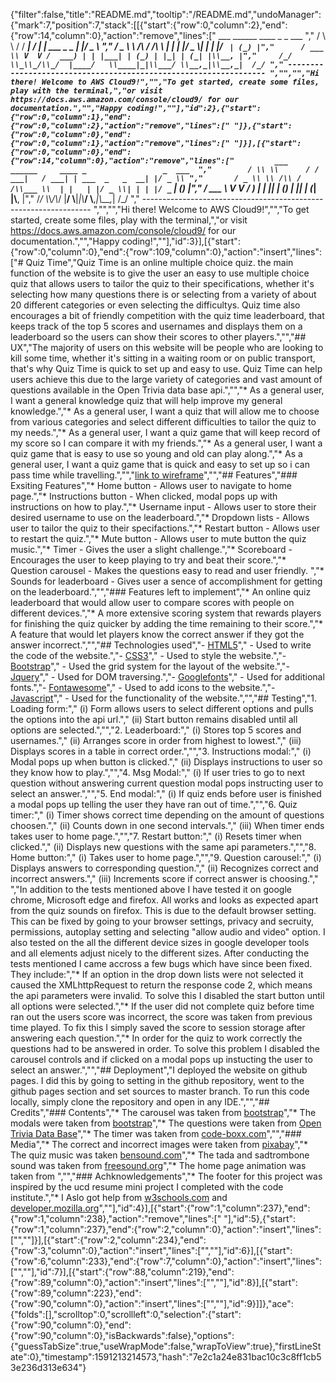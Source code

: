 {"filter":false,"title":"README.md","tooltip":"/README.md","undoManager":{"mark":7,"position":7,"stack":[[{"start":{"row":0,"column":2},"end":{"row":14,"column":0},"action":"remove","lines":["       ___        ______     ____ _                 _  ___  ","        / \\ \\      / / ___|   / ___| | ___  _   _  __| |/ _ \\ ","       / _ \\ \\ /\\ / /\\___ \\  | |   | |/ _ \\| | | |/ _` | (_) |","      / ___ \\ V  V /  ___) | | |___| | (_) | |_| | (_| |\\__, |","     /_/   \\_\\_/\\_/  |____/   \\____|_|\\___/ \\__,_|\\__,_|  /_/ "," ----------------------------------------------------------------- ","","","Hi there! Welcome to AWS Cloud9!","","To get started, create some files, play with the terminal,","or visit https://docs.aws.amazon.com/console/cloud9/ for our documentation.","","Happy coding!",""],"id":2},{"start":{"row":0,"column":1},"end":{"row":0,"column":2},"action":"remove","lines":[" "]},{"start":{"row":0,"column":0},"end":{"row":0,"column":1},"action":"remove","lines":[" "]}],[{"start":{"row":0,"column":0},"end":{"row":14,"column":0},"action":"remove","lines":["         ___        ______     ____ _                 _  ___  ","        / \\ \\      / / ___|   / ___| | ___  _   _  __| |/ _ \\ ","       / _ \\ \\ /\\ / /\\___ \\  | |   | |/ _ \\| | | |/ _` | (_) |","      / ___ \\ V  V /  ___) | | |___| | (_) | |_| | (_| |\\__, |","     /_/   \\_\\_/\\_/  |____/   \\____|_|\\___/ \\__,_|\\__,_|  /_/ "," ----------------------------------------------------------------- ","","","Hi there! Welcome to AWS Cloud9!","","To get started, create some files, play with the terminal,","or visit https://docs.aws.amazon.com/console/cloud9/ for our documentation.","","Happy coding!",""],"id":3}],[{"start":{"row":0,"column":0},"end":{"row":109,"column":0},"action":"insert","lines":["# Quiz Time","Quiz Time is an online multiple choice quiz. the main function of the website is to give the user an easy to use multiple choice quiz that allows users to tailor the quiz to their specifications, whether it's selecting how many questions there is or selecting from a variety of about 20 different categories or even selecting the difficultys. Quiz time also encourages a bit of friendly competition with the quiz time leaderboard, that keeps track of the top 5 scores and usernames and displays them on a leaderboard so the users can show their scores to other players.","","## UX","The majority of users on this website will be people who are looking to kill some time, whether it's sitting in a waiting room or on public transport, that's why Quiz Time is quick to set up and easy to use. Quiz Time can help users achieve this due to the large variety of categories and vast amount of questions available in the Open Trivia data base api.","","* As a general user, I want a general knowledge quiz that will help improve my general knowledge.","* As a general user, I want a quiz that will allow me to choose from various categories and select different difficulties to tailor the quiz to my needs.","* As a general user, I want a quiz game that will keep record of my score so I can compare it with my friends.","* As a general user, I want a quiz game that is easy to use so young and old can play along.","* As a general user, I want a quiz game that is quick and easy to set up so i can pass time while travelling.","","[link to wireframe](https://whimsical.com/Tw4xpwhN6GWxym6zAAX4Ts)","","## Features","### Exsiting Features","* Home button - Allows user to navigate to home page.","* Instructions button - When clicked, modal pops up with instructions on how to play.","* Username input - Allows user to store their desired username to use on the leaderboard.","* Dropdown lists - Allows user to tailor the quiz to their specifactions.","* Restart button - Allows user to restart the quiz.","* Mute button - Allows user to mute button the quiz music.","* Timer - Gives the user a slight challenge.","* Scoreboard - Encourages the user to keep playing to try and beat their score.","* Question carousel - Makes the questions easy to read and user friendly. ","* Sounds for leaderboard - Gives user a sence of accomplishment for getting on the leaderboard.","","### Features left to implement","* An online quiz leaderboard that would allow user to compare scores with people on different devices.","* A more extensive scoring system that rewards players for finishing the quiz quicker by adding the time remaining to their score.","* A feature that would let players know the correct answer if they got the answer incorrect.","","## Technologies used","- [HTML5](https://www.html5tutorial.info/)","    - Used to write the code of the website.","- [CSS3](http://www.css3.info/)","    - Used to style the website.","- [Bootstrap](https://getbootstrap.com/)","    - Used the grid system for the layout of the website.","- [Jquery](https://jquery.com/)","    - Used for DOM traversing.","- [Googlefonts](https://fonts.google.com/)","    - Used for additional fonts.","- [Fontawesome](https://fontawesome.com/)","    - Used to add icons to the website.","- [Javascript](https://www.javascript.com/)","    - Used for the functionality of the website.","","## Testing","1. Loading form:","    (i) Form allows users to select different options and pulls the options into the api url.","    (ii) Start button remains disabled until all options are selected.","","2. Leaderboard:","    (i) Stores top 5 scores and usernames.","    (ii) Arranges score in order from highest to lowest.","    (iii) Displays scores in a table in correct order.","","3. Instructions modal:","    (i) Modal pops up when button is clicked.","    (ii) Displays instructions to user so they know how to play.","","4. Msg Modal:","    (i) If user tries to go to next question without answering current question modal pops instructing user to select an answer.","","5. End modal:","    (i) If quiz ends before user is finished a modal pops up telling the user they have ran out of time.","","6. Quiz timer:","    (i) Timer shows correct time depending on the amount of questions choosen.","    (ii) Counts down in one second intervals.","    (iii) When timer ends takes user to home page.","","7. Restart button:","    (i) Resets timer when clicked.","    (ii) Displays new questions with the same api parameters.","","8. Home button:","    (i) Takes user to home page.","","9. Question carousel:","    (i) Displays answers to corresponding question.","    (ii) Recognizes correct and incorrect answers.","    (iii) Increments score if correct answer is choosing.","    ","In addition to the tests mentioned above I have tested it on google chrome, Microsoft edge and firefox. All works and looks as expected apart from the quiz sounds on firefox. This is due to the default browser setting. This can be fixed by going to your browser settings, privacy and secruity, permissions, autoplay setting and selecting \"allow audio and video\" option. I also tested on the all the different device sizes in google developer tools and all elements adjust nicely to the different sizes. After conducting the tests mentioned I came accross a few bugs which have since been fixed. They include:","* If an option in the drop down lists were not selected it caused the XMLhttpRequest to return the response code 2, which means the api parameters were invalid. To solve this I disabled the start button until all options were selected.","* If the user did not complete quiz before time ran out the users score was incorrect, the score was taken from previous time played. To fix this I simply saved the score to session storage after answering each question.","* In order for the quiz to work correctly the questions had to be answered in order. To solve this problem I disabled the carousel controls and if clicked on a modal pops up instucting the user to select an answer.","","## Deployment","I deployed the website on github pages. I did this by going to setting in the github repository, went to the github pages section and set sources to master branch. To run this code locally, simply clone the repository and open in any IDE.","","## Credits","### Contents","* The carousel was taken from [bootstrap](https://getbootstrap.com/docs/4.4/examples/carousel/)","* The modals were taken from [bootstrap](https://getbootstrap.com/docs/4.0/components/modal/)","* The questions were taken from [Open Trivia Data Base](https://opentdb.com/api_config.php)","* The timer was taken from [code-boxx.com](https://code-boxx.com/simple-javascript-countdown-timer/)","","### Media","* The correct and incorrect images were taken from [pixabay](https://pixabay.com/)","* The quiz music was taken [bensound.com](bensound.com)","* The tada and sadtrombone sound was taken from [freesound.org](https://freesound.org/)","* The home page animation was taken from []()","","### Achknowledgements","* The footer for this project was inspired by the ucd resume mini project I completed with the code institute.","* I Aslo got help from [w3schools.com](https://www.w3schools.com/) and [developer.mozilla.org](https://developer.mozilla.org/en-US/)",""],"id":4}],[{"start":{"row":1,"column":237},"end":{"row":1,"column":238},"action":"remove","lines":[" "],"id":5},{"start":{"row":1,"column":237},"end":{"row":2,"column":0},"action":"insert","lines":["",""]}],[{"start":{"row":2,"column":234},"end":{"row":3,"column":0},"action":"insert","lines":["",""],"id":6}],[{"start":{"row":6,"column":233},"end":{"row":7,"column":0},"action":"insert","lines":["",""],"id":7}],[{"start":{"row":88,"column":219},"end":{"row":89,"column":0},"action":"insert","lines":["",""],"id":8}],[{"start":{"row":89,"column":223},"end":{"row":90,"column":0},"action":"insert","lines":["",""],"id":9}]]},"ace":{"folds":[],"scrolltop":0,"scrollleft":0,"selection":{"start":{"row":90,"column":0},"end":{"row":90,"column":0},"isBackwards":false},"options":{"guessTabSize":true,"useWrapMode":false,"wrapToView":true},"firstLineState":0},"timestamp":1591213214573,"hash":"7e2c1a24e831bac10c3c8ff1cb53e236d313e634"}